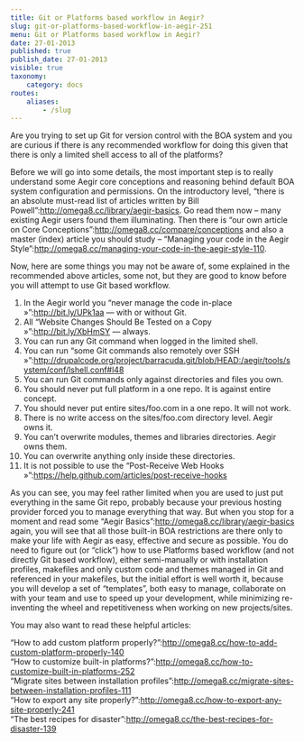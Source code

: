 ```yaml
---
title: Git or Platforms based workflow in Aegir?
slug: git-or-platforms-based-workflow-in-aegir-251
menu: Git or Platforms based workflow in Aegir?
date: 27-01-2013
published: true
publish_date: 27-01-2013
visible: true
taxonomy:
    category: docs
routes:
    aliases:
        - /slug
---
```


Are you trying to set up Git for version control with the BOA system and you are curious if there is any recommended workflow for doing this given that there is only a limited shell access to all of the platforms?

 Before we will go into some details, the most important step is to really understand some Aegir core conceptions and reasoning behind default BOA system configuration and permissions. On the introductory level, “there is an absolute must-read list of articles written by Bill Powell”:http://omega8.cc/library/aegir-basics. Go read them now – many existing Aegir users found them illuminating. Then there is “our own article on Core Conceptions”:http://omega8.cc/compare/conceptions and also a master (index) article you should study – “Managing your code in the Aegir Style”:http://omega8.cc/managing-your-code-in-the-aegir-style-110.

Now, here are some things you may not be aware of, some explained in the recommended above articles, some not, but they are good to know before you will attempt to use Git based workflow.

 1. In the Aegir world you “never manage the code in-place »”:http://bit.ly/UPk1aa — with or without Git.   
 2. All “Website Changes Should Be Tested on a Copy »”:http://bit.ly/XbHmSY — always.   
 3. You can run any Git command when logged in the limited shell.  
 4. You can run “some Git commands also remotely over SSH »”:http://drupalcode.org/project/barracuda.git/blob/HEAD:/aegir/tools/system/conf/lshell.conf#l48   
 5. You can run Git commands only against directories and files you own.  
 6. You should never put full platform in a one repo. It is against entire concept.  
 7. You should never put entire sites/foo.com in a one repo. It will not work.  
 8. There is no write access on the sites/foo.com directory level. Aegir owns it.  
 9. You can’t overwrite modules, themes and libraries directories. Aegir owns them.  
 10. You can overwrite anything only inside these directories.  
 11. It is not possible to use the “Post-Receive Web Hooks »”:https://help.github.com/articles/post-receive-hooks

 As you can see, you may feel rather limited when you are used to just put everything in the same Git repo, probably because your previous hosting provider forced you to manage everything that way. But when you stop for a moment and read some “Aegir Basics”:http://omega8.cc/library/aegir-basics again, you will see that all those built-in BOA restrictions are there only to make your life with Aegir as easy, effective and secure as possible. You do need to figure out (or “click”) how to use Platforms based workflow (and not directly Git based workflow), either semi-manually or with installation profiles, makefiles and only custom code and themes managed in Git and referenced in your makefiles, but the initial effort is well worth it, because you will develop a set of “templates”, both easy to manage, collaborate on with your team and use to speed up your development, while minimizing re-inventing the wheel and repetitiveness when working on new projects/sites.

You may also want to read these helpful articles:

 “How to add custom platform properly?”:http://omega8.cc/how-to-add-custom-platform-properly-140   
 “How to customize built-in platforms?”:http://omega8.cc/how-to-customize-built-in-platforms-252   
 “Migrate sites between installation profiles”:http://omega8.cc/migrate-sites-between-installation-profiles-111   
 “How to export any site properly?”:http://omega8.cc/how-to-export-any-site-properly-241   
 “The best recipes for disaster”:http://omega8.cc/the-best-recipes-for-disaster-139